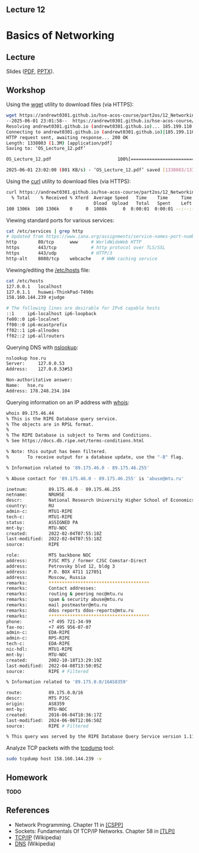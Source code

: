 Lecture 12
---

# Basics of Networking

## Lecture

Slides ([PDF](OS_Lecture_12.pdf), [PPTX](OS_Lecture_12.pptx)).

<!---
Outline:
-->

## Workshop

<!---
* [Part 1](workshop1.md).
* [Part 2](workshop2.md).
-->

Using the [wget](https://en.wikipedia.org/wiki/Wget) utility to download files (via HTTPS):
```bash
wget https://andrewt0301.github.io/hse-acos-course/part2os/12_Networking/OS_Lecture_12.pdf
--2025-06-01 23:01:58--  https://andrewt0301.github.io/hse-acos-course/part2os/12_Networking/OS_Lecture_12.pdf
Resolving andrewt0301.github.io (andrewt0301.github.io)... 185.199.110.153, 185.199.111.153, 185.199.108.153, ...
Connecting to andrewt0301.github.io (andrewt0301.github.io)|185.199.110.153|:443... connected.
HTTP request sent, awaiting response... 200 OK
Length: 1338083 (1.3M) [application/pdf]
Saving to: ‘OS_Lecture_12.pdf’

OS_Lecture_12.pdf                         100%[====================================================================================>]   1.28M   801KB/s    in 1.6s    

2025-06-01 23:02:00 (801 KB/s) - ‘OS_Lecture_12.pdf’ saved [1338083/1338083]
```

Using the [curl](https://en.wikipedia.org/wiki/CURL) utility to download files (via HTTPS):
```bash
curl https://andrewt0301.github.io/hse-acos-course/part2os/12_Networking/OS_Lecture_12.pdf -O
  % Total    % Received % Xferd  Average Speed   Time    Time     Time  Current
                                 Dload  Upload   Total   Spent    Left  Speed
100 1306k  100 1306k    0     0  1008k      0  0:00:01  0:00:01 --:--:-- 1008k
```

Viewing standard ports for various services:
```bash
cat /etc/services | grep http
# Updated from https://www.iana.org/assignments/service-names-port-numbers/service-names-port-numbers.xhtml .
http		80/tcp		www		# WorldWideWeb HTTP
https		443/tcp				# http protocol over TLS/SSL
https		443/udp				# HTTP/3
http-alt	8080/tcp	webcache	# WWW caching service
```

Viewing/editing the [/etc/hosts](https://en.wikipedia.org/wiki/Hosts_%28file%29) file: 
```bash
cat /etc/hosts
127.0.0.1	localhost
127.0.1.1	huawei-ThinkPad-T490s
158.160.144.239	ejudge

# The following lines are desirable for IPv6 capable hosts
::1     ip6-localhost ip6-loopback
fe00::0 ip6-localnet
ff00::0 ip6-mcastprefix
ff02::1 ip6-allnodes
ff02::2 ip6-allrouters
```

Querying DNS with [nslookup](https://en.wikipedia.org/wiki/Nslookup):
```bash
nslookup hse.ru
Server:		127.0.0.53
Address:	127.0.0.53#53

Non-authoritative answer:
Name:	hse.ru
Address: 178.248.234.104
```

Querying information on an IP address with [whois](https://en.wikipedia.org/wiki/WHOIS):
```bash
whois 89.175.46.44
% This is the RIPE Database query service.
% The objects are in RPSL format.
%
% The RIPE Database is subject to Terms and Conditions.
% See https://docs.db.ripe.net/terms-conditions.html

% Note: this output has been filtered.
%       To receive output for a database update, use the "-B" flag.

% Information related to '89.175.46.0 - 89.175.46.255'

% Abuse contact for '89.175.46.0 - 89.175.46.255' is 'abuse@mtu.ru'

inetnum:        89.175.46.0 - 89.175.46.255
netname:        NRUHSE
descr:          National Research University Higher School of Economics
country:        RU
admin-c:        MTU1-RIPE
tech-c:         MTU1-RIPE
status:         ASSIGNED PA
mnt-by:         MTU-NOC
created:        2022-02-04T07:55:18Z
last-modified:  2022-02-04T07:55:18Z
source:         RIPE

role:           MTS backbone NOC
address:        PJSC MTS / former CJSC Comstar-Direct
address:        Petrovsky blvd 12, bldg 3
address:        P.O. BOX 4711 127051
address:        Moscow, Russia
remarks:        **************************************
remarks:        Contact addresses:
remarks:        routing & peering noc@mtu.ru
remarks:        spam & security abuse@mtu.ru
remarks:        mail postmaster@mtu.ru
remarks:        ddos reports ddos-reports@mtu.ru
remarks:        **************************************
phone:          +7 495 721-34-99
fax-no:         +7 495 956-07-07
admin-c:        EDA-RIPE
admin-c:        RPS-RIPE
tech-c:         EDA-RIPE
nic-hdl:        MTU1-RIPE
mnt-by:         MTU-NOC
created:        2002-10-18T13:29:19Z
last-modified:  2022-04-08T13:50:05Z
source:         RIPE # Filtered

% Information related to '89.175.0.0/16AS8359'

route:          89.175.0.0/16
descr:          MTS PJSC
origin:         AS8359
mnt-by:         MTU-NOC
created:        2016-06-04T18:36:17Z
last-modified:  2024-06-06T12:06:50Z
source:         RIPE # Filtered

% This query was served by the RIPE Database Query Service version 1.117 (DEXTER)
```

Analyze TCP packets with the [tcpdump](https://en.wikipedia.org/wiki/Tcpdump) tool:
```bash
sudo tcpdump host 158.160.144.239 -v
```

## Homework

__TODO__

## References

* Network Programming. Chapter 11 in [[CSPP]](../../books.md)
* Sockets: Fundamentals Of TCP/IP Networks. Chapter 58 in [[TLPI]](../../books.md)
* [TCP/IP](https://en.wikipedia.org/wiki/Internet_protocol_suite) (Wikipedia)
* [DNS](https://en.wikipedia.org/wiki/Domain_Name_System) (Wikipedia)
 